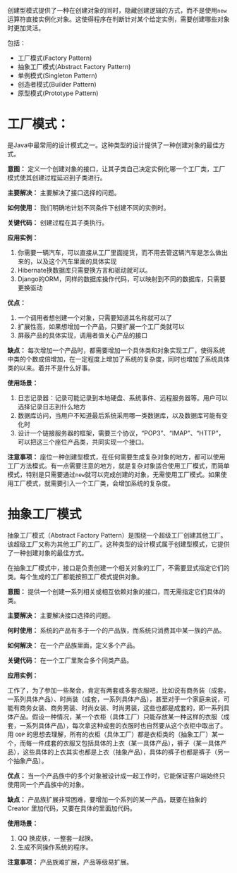 创建型模式提供了一种在创建对象的同时，隐藏创建逻辑的方式，而不是使用`new`运算符直接实例化对象。这使得程序在判断针对某个给定实例，需要创建哪些对象时更加灵活。

包括：

- 工厂模式(Factory Pattern)
- 抽象工厂模式(Abstract Factory Pattern)
- 单例模式(Singleton Pattern)
- 创造者模式(Builder Pattern)
- 原型模式(Prototype Pattern)

# 工厂模式：

是Java中最常用的设计模式之一。这种类型的设计提供了一种创建对象的最佳方式。

**意图：** 定义一个创建对象的接口，让其子类自己决定实例化哪一个工厂类，工厂模式使其创建过程延迟到子类进行。

**主要解决：** 主要解决了接口选择的问题。

**如何使用：** 我们明确地计划不同条件下创建不同的实例时。

**关键代码：** 创建过程在其子类执行。

**应用实例：** 

1. 你需要一辆汽车，可以直接从工厂里面提货，而不用去管这辆汽车是怎么做出来的，以及这个汽车里面的具体实现
2. Hibernate换数据库只需要换方言和驱动就可以。
3. Django的ORM，同样的数据库操作代码，可以映射到不同的数据库，只需要更换驱动

**优点：** 

1. 一个调用者想创建一个对象，只需要知道其名称就可以了
2. 扩展性高，如果想增加一个产品，只要扩展一个工厂类就可以
3. 屏蔽产品的具体实现，调用者值关心产品的接口

**缺点：** 每次增加一个产品时，都需要增加一个具体类和对象实现工厂，使得系统中类的个数成倍增加，在一定程度上增加了系统的复杂度，同时也增加了系统具体类的以来。着并不是什么好事。

**使用场景：** 

1. 日志记录器：记录可能记录到本地硬盘、系统事件、远程服务器等。用户可以选择记录日志到什么地方
2. 数据库访问，当用户不知道最后系统采用哪一类数据库，以及数据库可能有变化时
3. 设计一个链接服务器的框架，需要三个协议，“POP3”、“IMAP”、“HTTP”，可以把这三个座位产品类，共同实现一个接口。

**注意事项：** 座位一种创建型模式，在任何需要生成复杂对象的地方，都可以使用工厂方法模式。有一点需要注意的地方，就是复杂对象适合使用工厂模式，而简单模式，特别是只需要通过`new`就可以完成创建的对象，无需使用工厂模式。如果使用工厂模式，就需要引入一个工厂类，会增加系统的复杂度。

# 抽象工厂模式

抽象工厂模式（Abstract Factory Pattern）是围绕一个超级工厂创建其他工厂。该超级工厂又称为其他工厂的工厂。这种类型的设计模式属于创建型模式，它提供了一种创建对象的最佳方式。


在抽象工厂模式中，接口是负责创建一个相关对象的工厂，不需要显式指定它们的类。每个生成的工厂都能按照工厂模式提供对象。

**意图：** 提供一个创建一系列相关或相互依赖对象的接口，而无需指定它们具体的类。

**主要解决：** 主要解决接口选择的问题。

**何时使用：** 系统的产品有多于一个的产品族，而系统只消费其中某一族的产品。

**如何解决：** 在一个产品族里面，定义多个产品。

**关键代码：** 在一个工厂里聚合多个同类产品。

**应用实例：** 

工作了，为了参加一些聚会，肯定有两套或多套衣服吧，比如说有商务装（成套，一系列具体产品）、时尚装（成套，一系列具体产品），甚至对于一个家庭来说，可能有商务女装、商务男装、时尚女装、时尚男装，这些也都是成套的，即一系列具体产品。假设一种情况，某一个衣柜（具体工厂）只能存放某一种这样的衣服（成套，一系列具体产品），每次拿这种成套的衣服时也自然要从这个衣柜中取出了。用 `OOP` 的思想去理解，所有的衣柜（具体工厂）都是衣柜类的（抽象工厂）某一个，而每一件成套的衣服又包括具体的上衣（某一具体产品），裤子（某一具体产品），这些具体的上衣其实也都是上衣（抽象产品），具体的裤子也都是裤子（另一个抽象产品）。

**优点：** 当一个产品族中的多个对象被设计成一起工作时，它能保证客户端始终只使用同一个产品族中的对象。

**缺点：** 产品族扩展非常困难，要增加一个系列的某一产品，既要在抽象的 Creator 里加代码，又要在具体的里面加代码。

**使用场景：** 

1. QQ 换皮肤，一整套一起换。
2. 生成不同操作系统的程序。

**注意事项：** 产品族难扩展，产品等级易扩展。

